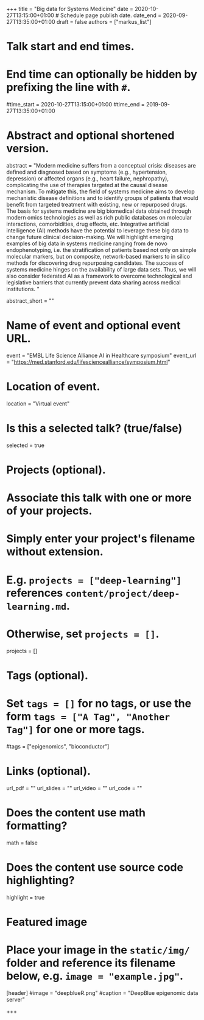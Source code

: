 +++
title = "Big data for Systems Medicine"
date = 2020-10-27T13:15:00+01:00  # Schedule page publish date.
date_end = 2020-09-27T13:35:00+01:00
draft = false
authors = ["markus_list"]

# Talk start and end times.
#   End time can optionally be hidden by prefixing the line with `#`.
#time_start = 2020-10-27T13:15:00+01:00
#time_end = 2019-09-27T13:35:00+01:00

# Abstract and optional shortened version.
abstract = "Modern medicine suffers from a conceptual crisis: diseases are defined and diagnosed based on symptoms (e.g., hypertension, depression) or affected organs (e.g., heart failure, nephropathy), complicating the use of therapies targeted at the causal disease mechanism. To mitigate this, the field of systems medicine aims to develop mechanistic disease definitions and to identify groups of patients that would benefit from targeted treatment with existing, new or repurposed drugs. The basis for systems medicine are big biomedical data obtained through modern omics technologies as well as rich public databases on molecular interactions, comorbidities, drug effects, etc. Integrative artificial intelligence (AI) methods have the potential to leverage these big data to change future clinical decision-making. We will highlight emerging examples of big data in systems medicine ranging from de novo endophenotyping, i.e. the stratification of patients based not only on simple molecular markers, but on composite, network-based markers to in silico methods for discovering drug repurposing candidates. The success of systems medicine hinges on the availability of large data sets. Thus, we will also consider federated AI as a framework to overcome technological and legislative barriers that currently prevent data sharing across medical institutions. "

abstract_short = ""

# Name of event and optional event URL.
event = "EMBL Life Science Alliance AI in Healthcare symposium"
event_url = "https://med.stanford.edu/lifesciencealliance/symposium.html"

# Location of event.
location = "Virtual event"

# Is this a selected talk? (true/false)
selected = true

# Projects (optional).
#   Associate this talk with one or more of your projects.
#   Simply enter your project's filename without extension.
#   E.g. `projects = ["deep-learning"]` references `content/project/deep-learning.md`.
#   Otherwise, set `projects = []`.
projects = [] 

# Tags (optional).
#   Set `tags = []` for no tags, or use the form `tags = ["A Tag", "Another Tag"]` for one or more tags.
#tags = ["epigenomics", "bioconductor"]

# Links (optional).
url_pdf = ""
url_slides = ""
url_video = ""
url_code = ""

# Does the content use math formatting?
math = false

# Does the content use source code highlighting?
highlight = true

# Featured image
# Place your image in the `static/img/` folder and reference its filename below, e.g. `image = "example.jpg"`.
[header]
#image = "deepblueR.png"
#caption = "DeepBlue epigenomic data server"

+++
